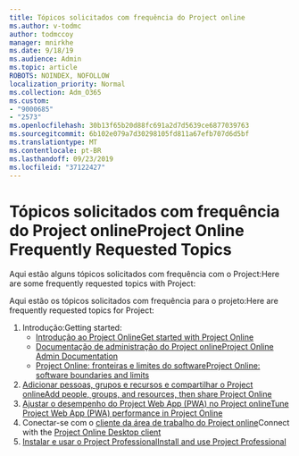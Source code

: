 ```yaml
---
title: Tópicos solicitados com frequência do Project online
ms.author: v-todmc
author: todmccoy
manager: mnirkhe
ms.date: 9/18/19
ms.audience: Admin
ms.topic: article
ROBOTS: NOINDEX, NOFOLLOW
localization_priority: Normal
ms.collection: Adm_O365
ms.custom:
- "9000685"
- "2573"
ms.openlocfilehash: 30b13f65b20d88fc691a2d7d5639ce6877039763
ms.sourcegitcommit: 6b102e079a7d30298105fd811a67efb707d6d5bf
ms.translationtype: MT
ms.contentlocale: pt-BR
ms.lasthandoff: 09/23/2019
ms.locfileid: "37122427"
---
```

# <a name="project-online-frequently-requested-topics"></a><span data-ttu-id="16527-102">Tópicos solicitados com frequência do Project online</span><span class="sxs-lookup"><span data-stu-id="16527-102">Project Online Frequently Requested Topics</span></span>

<span data-ttu-id="16527-103">Aqui estão alguns tópicos solicitados com frequência com o Project:</span><span class="sxs-lookup"><span data-stu-id="16527-103">Here are some frequently requested topics with Project:</span></span>

<span data-ttu-id="16527-104">Aqui estão os tópicos solicitados com frequência para o projeto:</span><span class="sxs-lookup"><span data-stu-id="16527-104">Here are frequently requested topics for Project:</span></span>
1.  <span data-ttu-id="16527-105">Introdução:</span><span class="sxs-lookup"><span data-stu-id="16527-105">Getting started:</span></span> 
    -   [<span data-ttu-id="16527-106">Introdução ao Project Online</span><span class="sxs-lookup"><span data-stu-id="16527-106">Get started with Project Online</span></span>](https://docs.microsoft.comProjectOnline/get-started-with-project-online) 
    -   [<span data-ttu-id="16527-107">Documentação de administração do Project online</span><span class="sxs-lookup"><span data-stu-id="16527-107">Project Online Admin Documentation</span></span>](https://docs.microsoft.com/projectonline/project-online) 
    -   [<span data-ttu-id="16527-108">Project Online: fronteiras e limites do software</span><span class="sxs-lookup"><span data-stu-id="16527-108">Project Online: software boundaries and limits</span></span>](https://docs.microsoft.com/ProjectOnline/project-online-software-boundaries-and-limits) 
2.  [<span data-ttu-id="16527-109">Adicionar pessoas, grupos e recursos e compartilhar o Project online</span><span class="sxs-lookup"><span data-stu-id="16527-109">Add people, groups, and resources, then share Project Online</span></span>](https://docs.microsoft.com/projectonline/step-2-add-people-to-project-online) 
3.  [<span data-ttu-id="16527-110">Ajustar o desempenho do Project Web App (PWA) no Project online</span><span class="sxs-lookup"><span data-stu-id="16527-110">Tune Project Web App (PWA) performance in Project Online</span></span>](https://docs.microsoft.com/projectonline/tune-project-online-performance)
4.  <span data-ttu-id="16527-111">Conectar-se com o [cliente da área de trabalho do Project online](https://docs.microsoft.com/projectonline/connect-to-project-online-with-the-project-online-desktop-client)</span><span class="sxs-lookup"><span data-stu-id="16527-111">Connect with the [Project Online Desktop client](https://docs.microsoft.com/projectonline/connect-to-project-online-with-the-project-online-desktop-client)</span></span> 
5.  [<span data-ttu-id="16527-112">Instalar e usar o Project Professional</span><span class="sxs-lookup"><span data-stu-id="16527-112">Install and use Project Professional</span></span>](https://support.office.com/article/install-project-7059249b-d9fe-4d61-ab96-5c5bf435f281?ui=en-US&rs=en-US&ad=US) 
